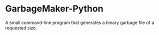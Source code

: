 # GarbageMaker-Python
A small command-line program that generates a binary garbage file of a requested size.
